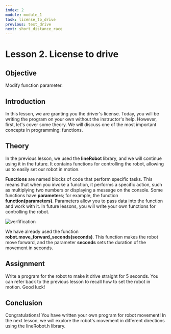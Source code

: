 ```yaml
---
index: 2
module: module_1
task: license_to_drive
previous: test_drive
next: short_distance_race
---
```


# Lesson 2. License to drive

## Objective

Modify function parameter.

## Introduction

In this lesson, we are granting you the driver's license. Today, you will be writing the program on your own without the instructor's help. However, first, let's cover some theory. We will discuss one of the most important concepts in programming: functions.

## Theory

In the previous lesson, we used the **lineRobot** library, and we will continue using it in the future. It contains functions for controlling the robot, allowing us to easily set our robot in motion.

**Functions** are named blocks of code that perform specific tasks. This means that when you invoke a function, it performs a specific action, such as multiplying two numbers or displaying a message on the console. Some functions have **parameters**; for example, the function **function(parameters)**. Parameters allow you to pass data into the function and work with it. In future lessons, you will write your own functions for controlling the robot.

![verfification](https://github.com/autolab-fi/lineRobot-micropython-course/blob/main/images/module-1/function_example.jpg?raw=true)

We have already used the function **robot.move_forward_seconds(seconds)**. This function makes the robot move forward, and the parameter **seconds** sets the duration of the movement in seconds.

## Assignment

Write a program for the robot to make it drive straight for 5 seconds. You can refer back to the previous lesson to recall how to set the robot in motion. Good luck!

## Conclusion

Congratulations! You have written your own program for robot movement! In the next lesson, we will explore the robot's movement in different directions using the lineRobot.h library.
